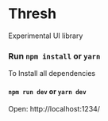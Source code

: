 # Thresh
Experimental UI library

### Run `npm install` or `yarn`
To Install all dependencies

#### `npm run dev` or `yarn dev`
Open: http://localhost:1234/

